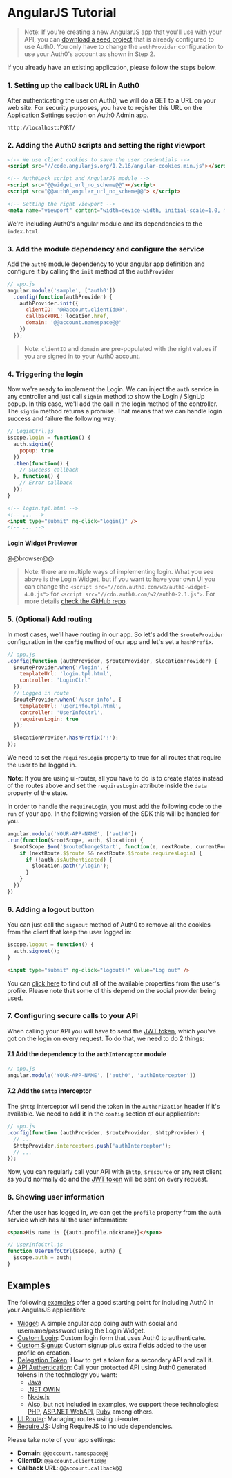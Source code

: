 # AngularJS Tutorial

> Note: If you're creating a new AngularJS app that you'll use with your API, you can [download a seed project](https://github.com/auth0/auth0-angular-api-sample/archive/gh-pages.zip) that is already configured to use Auth0. You only have to change the `authProvider` configuration to use your Auth0's account as shown in Step 2.

If you already have an existing application, please follow the steps below.

### 1. Setting up the callback URL in Auth0

<div class="setup-callback">
<p>After authenticating the user on Auth0, we will do a GET to a URL on your web site. For security purposes, you have to register this URL on the <a href="@@uiAppSettingsURL@@" target="_new">Application Settings</a> section on Auth0 Admin app.</p>

<pre><code>http://localhost:PORT/</pre></code>
</div>

### 2. Adding the Auth0 scripts and setting the right viewport

```html
<!-- We use client cookies to save the user credentials -->
<script src="//code.angularjs.org/1.2.16/angular-cookies.min.js"></script>

<!-- Auth0Lock script and AngularJS module -->
<script src="@@widget_url_no_scheme@@"></script>
<script src="@@auth0_angular_url_no_scheme@@"> </script>

<!-- Setting the right viewport -->
<meta name="viewport" content="width=device-width, initial-scale=1.0, maximum-scale=1.0, user-scalable=no" />
```

We're including Auth0's angular module and its dependencies to the `index.html`.

### 3. Add the module dependency and configure the service

Add the `auth0` module dependency to your angular app definition and configure it by calling the `init` method of the `authProvider`

```js
// app.js
angular.module('sample', ['auth0'])
  .config(function(authProvider) {
    authProvider.init({
      clientID: '@@account.clientId@@',
      callbackURL: location.href,
      domain: '@@account.namespace@@'
    })
  });
```

> Note: `clientID` and `domain` are pre-populated with the right values if you are signed in to your Auth0 account.

### 4. Triggering the login

Now we're ready to implement the Login. We can inject the `auth` service in any controller and just call `signin` method to show the Login / SignUp popup. In this case, we'll add the call in the login method of the controller. The `signin` method returns a promise. That means that we can handle login success and failure the following way:

```js
// LoginCtrl.js
$scope.login = function() {
  auth.signin({
    popup: true
  })
  .then(function() {
    // Success callback
  }, function() {
    // Error callback
  });
}
```

```html
<!-- login.tpl.html -->
<!-- ... -->
<input type="submit" ng-click="login()" />
<!-- ... -->
```

#### Login Widget Previewer

@@browser@@

> Note: there are multiple ways of implementing login. What you see above is the Login Widget, but if you want to have your own UI you can change the `<script src="//cdn.auth0.com/w2/auth0-widget-4.0.js">` for `<script src="//cdn.auth0.com/w2/auth0-2.1.js">`. For more details [check the GitHub repo](https://github.com/auth0/auth0-angular#with-your-own-ui).

### 5. (Optional) Add routing

In most cases, we'll have routing in our app. So let's add the `$routeProvider` configuration in the `config` method of our app and let's set a `hashPrefix`.

```js
// app.js
.config(function (authProvider, $routeProvider, $locationProvider) {
  $routeProvider.when('/login', {
    templateUrl: 'login.tpl.html',
    controller: 'LoginCtrl'
  });
  // Logged in route
  $routeProvider.when('/user-info', {
    templateUrl: 'userInfo.tpl.html',
    controller: 'UserInfoCtrl',
    requiresLogin: true
  });

  $locationProvider.hashPrefix('!');
});
```

We need to set the `requiresLogin` property to true for all routes that require the user to be logged in.

__Note__: If you are using ui-router, all you have to do is to create states instead of the routes above and set the `requiresLogin` attribute inside the `data` property of the state.

In order to handle the `requireLogin`, you must add the following code to the `run` of your app. In the following version of the SDK this will be handled for you.

```js
angular.module('YOUR-APP-NAME', ['auth0'])
.run(function($rootScope, auth, $location) {
  $rootScope.$on('$routeChangeStart', function(e, nextRoute, currentRoute) {
    if (nextRoute.$$route && nextRoute.$$route.requiresLogin) {
      if (!auth.isAuthenticated) {
        $location.path('/login');
      }
    }
  })
})
```

### 6. Adding a logout button

You can just call the `signout` method of Auth0 to remove all the cookies from the client that keep the user logged in:

```js
$scope.logout = function() {
  auth.signout();
}
```

```html
<input type="submit" ng-click="logout()" value="Log out" />
```

You can [click here](@@base_url@@/user-profile) to find out all of the available properties from the user's profile. Please note that some of this depend on the social provider being used.

### 7. Configuring secure calls to your API

When calling your API you will have to send the [JWT token](@@base_url@@/jwt), which you've got on the login on every request. To do that, we need to do 2 things:

#### 7.1 Add the dependency to the `authInterceptor` module

```js
// app.js
angular.module('YOUR-APP-NAME', ['auth0', 'authInterceptor'])
```

#### 7.2 Add the `$http` interceptor

The `$http` interceptor will send the token in the `Authorization` header if it's available. We need to add it in the `config` section of our application:


```js
// app.js
.config(function (authProvider, $routeProvider, $httpProvider) {
  // ...
  $httpProvider.interceptors.push('authInterceptor');
  // ...
});
```

Now, you can regularly call your API with `$http`, `$resource` or any rest client as you'd normally do and the [JWT token](@@base_url@@/jwt) will be sent on every request.

### 8. Showing user information

After the user has logged in, we can get the `profile` property from the `auth` service which has all the user information:

```html
<span>His name is {{auth.profile.nickname}}</span>
```

```js
// UserInfoCtrl.js
function UserInfoCtrl($scope, auth) {
  $scope.auth = auth;
}
```

## Examples

The following [examples](https://github.com/auth0/auth0-angular/tree/master/examples) offer a good starting point for including Auth0 in your AngularJS application:

 * [Widget](https://github.com/auth0/auth0-angular/tree/master/examples/widget): A simple angular app doing auth with social and username/password using the Login Widget.
 * [Custom Login](https://github.com/auth0/auth0-angular/tree/master/examples/custom-login): Custom login form that uses Auth0 to authenticate.
 * [Custom Signup](https://github.com/auth0/auth0-angular/tree/master/examples/custom-signup): Custom signup plus extra fields added to the user profile on creation.
 * [Delegation Token](https://github.com/auth0/auth0-angular/tree/master/examples/delegation-token): How to get a token for a secondary API and call it.
 * [API Authentication](https://github.com/auth0/auth0-angular/tree/master/examples/api-authentication): Call your protected API using Auth0 generated tokens in the technology you want:
    * [Java](https://github.com/auth0/auth0-angular/tree/master/examples/api-authentication/java)
    * [.NET OWIN](https://github.com/auth0/auth0-angular/tree/master/examples/api-authentication/aspnet-owin)
    * [Node.js](https://github.com/auth0/auth0-angular/tree/master/examples/api-authentication/nodejs)
    * Also, but not included in examples, we support these technologies: [PHP](phpapi-tutorial), [ASP.NET WebAPI](aspnetwebapi-tutorial), [Ruby](rubyapi-tutorial) among others.
 * [UI Router](https://github.com/auth0/auth0-angular/tree/master/examples/ui-router): Managing routes using ui-router.
 * [Require JS](https://github.com/auth0/auth0-angular/tree/master/examples/requirejs): Using RequireJS to include dependencies.

Please take note of your app settings:

* __Domain__: `@@account.namespace@@`
* __ClientID__: `@@account.clientId@@`
* __Callback URL__: `@@account.callback@@`

